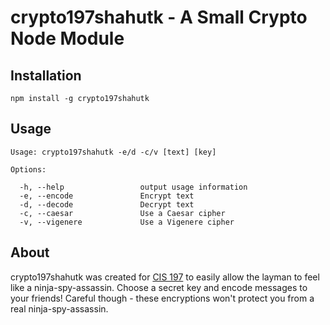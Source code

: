 # crypto197shahutk - A Small Crypto Node Module

## Installation
```
npm install -g crypto197shahutk
```

## Usage

```
Usage: crypto197shahutk -e/d -c/v [text] [key]

Options:

  -h, --help                 output usage information
  -e, --encode				 Encrypt text
  -d, --decode 				 Decrypt text
  -c, --caesar 				 Use a Caesar cipher
  -v, --vigenere    		 Use a Vigenere cipher
```
## About

crypto197shahutk was created for [CIS 197](http://www.seas.upenn.edu/~cis197) to easily allow the layman to feel like a ninja-spy-assassin. Choose a secret key and encode messages to your friends! Careful though - these encryptions won't protect you from a real ninja-spy-assassin. 
